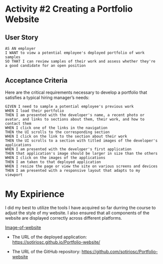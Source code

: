 ﻿# Activity #2 Creating a Portfolio Website 

## User Story

```
AS AN employer
I WANT to view a potential employee's deployed portfolio of work samples
SO THAT I can review samples of their work and assess whether they're a good candidate for an open position
```


## Acceptance Criteria

Here are the critical requirements necessary to develop a portfolio that satisfies a typical hiring manager’s needs:

```
GIVEN I need to sample a potential employee's previous work
WHEN I load their portfolio
THEN I am presented with the developer's name, a recent photo or avatar, and links to sections about them, their work, and how to contact them
WHEN I click one of the links in the navigation
THEN the UI scrolls to the corresponding section
WHEN I click on the link to the section about their work
THEN the UI scrolls to a section with titled images of the developer's applications
WHEN I am presented with the developer's first application
THEN that application's image should be larger in size than the others
WHEN I click on the images of the applications
THEN I am taken to that deployed application
WHEN I resize the page or view the site on various screens and devices
THEN I am presented with a responsive layout that adapts to my viewport
```





# My Expirience

I did my best to utilize the tools I have acquired so far durring the course to adjust the style of my website. I also ensured that all components of the website are displayed correctly across different platforms. 

[Image-of-website](./Main/assets/images/Screenshot_20230102_205856_Chrome.jpg)

* The URL of the deployed application: https://sotiriosc.github.io/Portfolio-website/

* The URL of the GitHub repository: https://github.com/sotiriosc/Portfolio-website